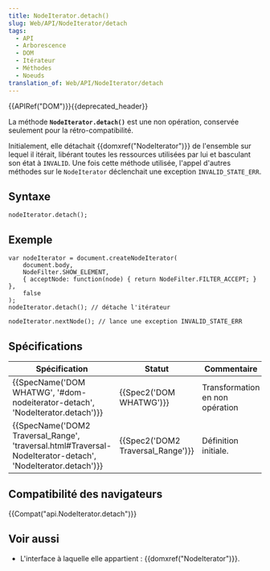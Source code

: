 ```yaml
---
title: NodeIterator.detach()
slug: Web/API/NodeIterator/detach
tags:
  - API
  - Arborescence
  - DOM
  - Itérateur
  - Méthodes
  - Noeuds
translation_of: Web/API/NodeIterator/detach
---
```

{{APIRef("DOM")}}{{deprecated_header}}

La méthode **`NodeIterator.detach()`** est une non opération, conservée seulement pour la rétro-compatibilité.

Initialement, elle détachait {{domxref("NodeIterator")}} de l'ensemble sur lequel il itérait, libérant toutes les ressources utilisées par lui et basculant son état à `INVALID`. Une fois cette méthode utilisée, l'appel d'autres méthodes sur le `NodeIterator` déclenchait une exception `INVALID_STATE_ERR`.

## Syntaxe

    nodeIterator.detach();

## Exemple

    var nodeIterator = document.createNodeIterator(
        document.body,
        NodeFilter.SHOW_ELEMENT,
        { acceptNode: function(node) { return NodeFilter.FILTER_ACCEPT; } },
        false
    );
    nodeIterator.detach(); // détache l'itérateur

    nodeIterator.nextNode(); // lance une exception INVALID_STATE_ERR

## Spécifications

| Spécification                                                                                                                                    | Statut                                       | Commentaire                     |
| ------------------------------------------------------------------------------------------------------------------------------------------------ | -------------------------------------------- | ------------------------------- |
| {{SpecName('DOM WHATWG', '#dom-nodeiterator-detach', 'NodeIterator.detach')}}                                         | {{Spec2('DOM WHATWG')}}             | Transformation en non opération |
| {{SpecName('DOM2 Traversal_Range', 'traversal.html#Traversal-NodeIterator-detach', 'NodeIterator.detach')}} | {{Spec2('DOM2 Traversal_Range')}} | Définition initiale.            |

## Compatibilité des navigateurs

{{Compat("api.NodeIterator.detach")}}

## Voir aussi

- L'interface à laquelle elle appartient : {{domxref("NodeIterator")}}.
